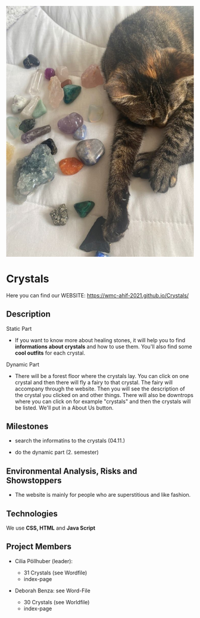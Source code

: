 
![Crystal](pic.jfif)
<h1> Crystals </h1> 



Here you can find our WEBSITE: https://wmc-ahif-2021.github.io/Crystals/

<h2>Description</h2>


Static Part

* If you want to know more about healing stones, it will help you to find **informations about crystals** and how to use them. You'll also find some **cool outfits** for each crystal.

Dynamic Part

* There will be a forest floor where the crystals lay. You can click on one crystal and then there will fly a fairy to that crystal. The fairy will accompany through the website. Then you will see the description of the crystal you clicked on and other things. There will also be downtrops where you can click on for example "crystals" and then the crystals will be listed. We'll put in a About Us button.

<h2>Milestones</h2>

* search the informatins to the crystals (04.11.)

* do the dynamic part (2. semester)

<h2> Environmental Analysis, Risks and Showstoppers </h2>


* The website is mainly for people who are superstitious and like fashion. 

<h2> Technologies </h2>

We use **CSS, HTML** and **Java Script**


<h2> Project Members </h2>

* Cilia Pöllhuber (leader): 
    * 31 Crystals (see Wordfile)
    * index-page

* Deborah Benza: see Word-File
    * 30 Crystals (see Worldfile)
    * index-page




